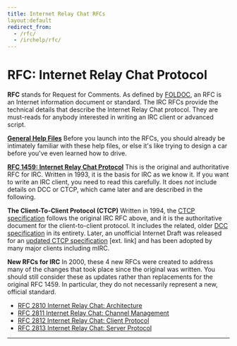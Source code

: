 ```yaml
---
title: Internet Relay Chat RFCs
layout:default
redirect_from:
  - /rfc/
  - /irchelp/rfc/
---
```


# RFC: Internet Relay Chat Protocol

**RFC** stands for Request for Comments. As defined by [FOLDOC](http://foldoc.doc.ic.ac.uk/foldoc/foldoc.cgi?query=RFC&action=Search), an RFC is an Internet information document or standard. The IRC RFCs provide the technical details that describe the Internet Relay Chat protocol. They are must-reads for anybody interested in writing an IRC client or advanced script.

**[General Help Files](/irchelp/faq.html)**      Before you launch into the RFCs, you should already be intimately familiar with these help files, or else it's like trying to design a car before you've even learned how to drive.

**[RFC 1459: Internet Relay Chat Protocol](rfc.html)**      This is the original and authoritative RFC for IRC. Written in 1993, it is the basis for IRC as we know it. If you want to write an IRC client, you need to read this carefully. It does _not_ include details on DCC or CTCP, which came later and are described in the following.

**The Client-To-Client Protocol (CTCP)**      Written in 1994, the [CTCP specification](/irchelp/protocol/ctcpspec.html) follows the original IRC RFC above, and it is the authoritative document for the client-to-client protocol. It includes the related, older [DCC specification](/irchelp/protocol/dccspec.html) in its entirety. Later, an unofficial Internet Draft was released for an [updated CTCP specification](http://www.invlogic.com/irc/ctcp.html) [ext. link] and has been adopted by many major clients including mIRC.

**New RFCs for IRC**      In 2000, these 4 new RFCs were created to address many of the changes that took place since the original was written. You should still consider these as updates rather than replacements for the original RFC 1459. In particular, they do not necessarily represent a new, official standard.

  * [RFC 2810 Internet Relay Chat: Architecture](rfc2810.txt)
  * [RFC 2811 Internet Relay Chat: Channel Management](rfc2811.txt)
  * [RFC 2812 Internet Relay Chat: Client Protocol](rfc2812.txt)
  * [RFC 2813 Internet Relay Chat: Server Protocol](rfc2813.txt)

* * *

